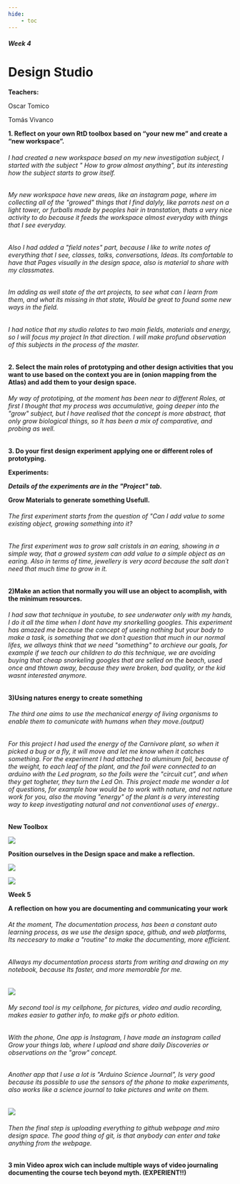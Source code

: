 ```yaml
---
hide:
    - toc
---
```


##### Week 4

# Design Studio

**Teachers:**

Oscar Tomico

Tomás Vivanco


**1. Reflect on your own RtD toolbox based on “your new me” and create a “new workspace”.**

###### I had created a new workspace based on my new investigation subject, I started with the subject " How to grow almost anything", but its interesting how the subject starts to grow itself.

###### My new workspace have new areas, like an instagram page, where im collecting all of the "growed" things that I find dalyly, like parrots nest on a light tower, or furballs made by peoples hair in transtation, thats a very nice activity to do because it feeds the workspace almost everyday with things that I see everyday.

###### Also I had added a "field notes" part, because I like to write notes of everything that I see, classes, talks, conversations, Ideas. Its comfortable to have that Pages visually in the design space, also is material to share with my classmates.

###### Im adding as well state of the art projects, to see what can I learn from them, and what its missing in that state, Would be great to found some new ways in the field.

###### I had notice that my studio relates to two main fields, materials and energy, so I will focus my project In that direction. I will make profund observation of this subjects in the process of the master.

**2. Select the main roles of prototyping and other design activities that you want to use based on the context you are in (onion mapping from the Atlas) and add them to your design space.**

###### My way of prototiping, at the moment has been near to different Roles, at first I thought that my process was accumulative, going deeper into the "grow" subject, but I have realised that the concept is more abstract, that only grow biological things, so It has been a mix of comparative, and probing as well.

**3. Do your first design experiment applying one or different roles of prototyping.**


**Experiments:**

***Details of the experiments are in the "Project" tab.***

**Grow Materials to generate something Usefull.**

###### The first experiment starts from the question of "Can I add value to some existing object, growing something into it?

###### The first experiment was to grow salt cristals in an earing, showing in a simple way, that a growed system can add value to a simple object as an earing. Also in terms of time, jewellery is very acord because  the salt don´t need that much time to grow in it.

**2)Make an action that normally you will use an object to acomplish, with the minimum resources.**

###### I had saw that technique in youtube, to see underwater only with my hands, I do it all the time when I dont have my snorkelling googles. This experiment has amazed me because the concept of useing nothing but your body to make a task, is something that we don´t question  that much in our normal lifes, we allways think that we need "something" to archieve our goals, for example if we teach our children to do this technique, we are avoiding buying that cheap snorkeling googles that are selled on the beach, used once and thtown away, because they were broken, bad quality, or the kid wasnt interested anymore.

**3)Using natures energy to create something**

###### The third one aims to use the mechanical energy of living organisms to enable them to comunicate with humans when they move.(output)

###### For this project I had used the energy of the Carnivore plant, so when it picked a bug or a fly, it will move and let me know when it catches something. For the experiment I had attached to aluminum foil, because of the weight, to each leaf of the plant, and the foil were connected to an arduino with the Led program, so the foils were the "circuit cut", and when they get togheter, they turn the Led On. This project made me wonder a lot of questions, for example how would be to work with nature, and not nature work for you, also the moving "energy" of the plant is a very interesting way to keep investigating natural and not conventional uses of energy..

**New Toolbox**

![](../images/DS2.png)


**Position ourselves in the Design space and make a reflection.**

![](../images/OP1.png)

![](../images/OP2.png)


**Week 5**

**A reflection on how you are documenting and communicating your work**


###### At the moment, The documentation process, has been a constant auto learning process, as we use the design space, github, and web platforms, Its neccesary to make a "routine" to make the documenting, more efficient.

###### Allways my documentation process starts from writing and drawing on my notebook, because Its faster, and more memorable for me.

![](../images/CR.png)

###### My second tool is my cellphone, for pictures, video and audio recording, makes easier to gather info, to make gifs or photo edition.

###### With the phone, One app is Instagram, I have made an instagram called Grow your things lab, where I upload and share daily Discoveries or observations on the "grow" concept.

###### Another app that I use a lot is "Arduino Science Journal", Is very good because its possible to use the sensors of the phone to make experiments, also works like a science journal to take pictures and write on them.

![](../images/DC1.jpg)

###### Then the final step is uploading everything to github webpage and miro design space. The good thing of git, is that anybody can enter and take anything from the webpage.

**3 min Video aprox wich can include multiple ways of video journaling documenting the course tech beyond myth. (EXPERIENT!!)**
























